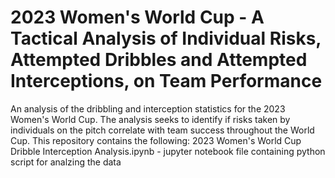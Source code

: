 # 2023 Women's World Cup - A Tactical Analysis of Individual Risks, Attempted Dribbles and Attempted Interceptions, on Team Performance
An analysis of the dribbling and interception statistics for the 2023 Women's World Cup. The analysis seeks to identify if risks taken by individuals on the pitch correlate with team success throughout the World Cup.
This repository contains the following:
2023 Women's World Cup Dribble Interception Analysis.ipynb - jupyter notebook file containing python script for analzing the data
